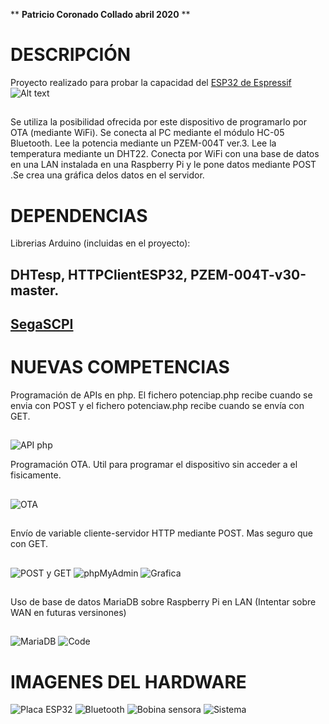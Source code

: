 ** **Patricio Coronado Collado abril 2020** **
# DESCRIPCIÓN
 Proyecto realizado para probar la capacidad del [ESP32 de Espressif](https://www.espressif.com/en/products/socs/esp32/overview)
![Alt text](https://github.com/PatricioCoronado/Monitor-de-consumo-de-potencia/blob/master/ficheros/foto8.png "ESP32")
## 
 Se utiliza la posibilidad ofrecida por este dispositivo
 de programarlo por OTA (mediante WiFi). Se conecta al PC mediante el módulo HC-05 Bluetooth.
 Lee la potencia mediante un PZEM-004T ver.3. Lee la temperatura mediante un DHT22.
 Conecta por WiFi con una base de datos en una LAN instalada en una Raspberry Pi
 y le pone datos mediante POST .Se crea una gráfica delos datos en el servidor.
## 
# DEPENDENCIAS
Librerias Arduino (incluidas en el proyecto):
## DHTesp, HTTPClientESP32, PZEM-004T-v30-master.
## [SegaSCPI](https://github.com/PatricioCoronado/SegaSCPI)
##
# NUEVAS COMPETENCIAS
Programación de APIs en php. El fichero potenciap.php recibe cuando se envia con POST y el fichero potenciaw.php recibe cuando se envía con GET.
##
![API php](https://github.com/PatricioCoronado/Monitor-de-consumo-de-potencia/blob/master/ficheros/php.png "APIs")

Programación OTA. Util para programar el dispositivo sin acceder a el fisicamente.
##
![OTA](https://github.com/PatricioCoronado/Monitor-de-consumo-de-potencia/blob/master/ficheros/OTA.png "OTA")
## 
Envío de variable cliente-servidor HTTP mediante POST. Mas seguro que con GET.
##
![POST y GET](https://github.com/PatricioCoronado/Monitor-de-consumo-de-potencia/blob/master/ficheros/POST_GET.png "post y get")
![phpMyAdmin](https://github.com/PatricioCoronado/Monitor-de-consumo-de-potencia/blob/master/ficheros/foto6.png "phpMyAdmin en Raspberry Pi")
![Grafica](https://github.com/PatricioCoronado/Monitor-de-consumo-de-potencia/blob/master/ficheros/foto0.png "gráfica de consumo")
## 
Uso de base de datos MariaDB sobre Raspberry Pi en LAN (Intentar sobre WAN en futuras versinones)
##
![MariaDB](https://github.com/PatricioCoronado/Monitor-de-consumo-de-potencia/blob/master/ficheros/MariaDB.png "MariaDB y Raspberry Pi")
![Code](https://github.com/PatricioCoronado/Monitor-de-consumo-de-potencia/blob/master/ficheros/code.png "Visual Studio Code")
## 
# IMAGENES DEL HARDWARE
![Placa ESP32](https://github.com/PatricioCoronado/Monitor-de-consumo-de-potencia/blob/master/ficheros/foto7.png "placa de desarrollo")
![Bluetooth](https://github.com/PatricioCoronado/Monitor-de-consumo-de-potencia/blob/master/ficheros/foto3.png "placa con HC-05")
![Bobina sensora](https://github.com/PatricioCoronado/Monitor-de-consumo-de-potencia/blob/master/ficheros/foto4.png "sensado de corriente")
![Sistema](https://github.com/PatricioCoronado/Monitor-de-consumo-de-potencia/blob/master/ficheros/foto5.png "sistema completo")
